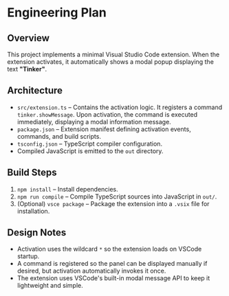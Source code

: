 # Engineering Plan

## Overview
This project implements a minimal Visual Studio Code extension. When the extension activates, it automatically shows a modal popup displaying the text **"Tinker"**.

## Architecture
- `src/extension.ts` – Contains the activation logic. It registers a command `tinker.showMessage`. Upon activation, the command is executed immediately, displaying a modal information message.
- `package.json` – Extension manifest defining activation events, commands, and build scripts.
- `tsconfig.json` – TypeScript compiler configuration.
- Compiled JavaScript is emitted to the `out` directory.

## Build Steps
1. `npm install` – Install dependencies.
2. `npm run compile` – Compile TypeScript sources into JavaScript in `out/`.
3. (Optional) `vsce package` – Package the extension into a `.vsix` file for installation.

## Design Notes
- Activation uses the wildcard `*` so the extension loads on VSCode startup.
- A command is registered so the panel can be displayed manually if desired, but activation automatically invokes it once.
- The extension uses VSCode's built-in modal message API to keep it lightweight and simple.

